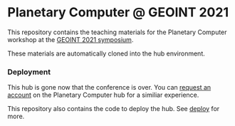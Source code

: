# Planetary Computer @ GEOINT 2021

This repository contains the teaching materials for the Planetary Computer workshop at the [GEOINT 2021 symposium][geoint].

These materials are automatically cloned into the hub environment.

### Deployment

This hub is gone now that the conference is over. You can [request an account](http://planetarycomputer.microsoft.com/account/request) on the Planetary Computer hub for a similiar experience.

This repository also contains the code to deploy the hub. See [deploy](deploy/README.md) for more.

[geoint]: https://usgif.org/event/geoint-2021-symposium/
